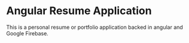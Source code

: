 # Angular Resume  Application
This is a personal resume or portfolio application backed in angular and Google Firebase.
